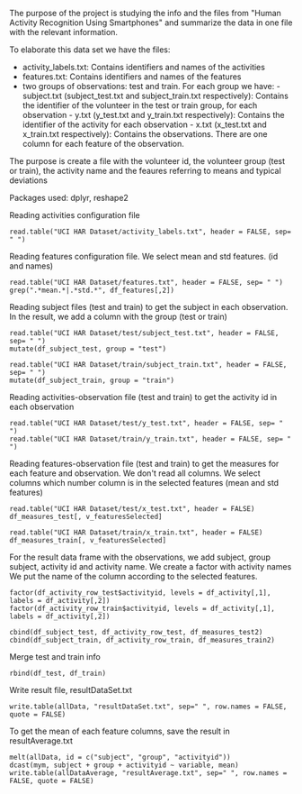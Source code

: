 The purpose of the project is studying the info and the files from "Human Activity Recognition Using Smartphones" and summarize the data in one file with the relevant information.  

To elaborate this data set we have the files:
- activity_labels.txt: Contains identifiers and names of the activities
- features.txt: Contains identifiers and names of the features
- two groups of observations: test and train. For each group we have:
		- subject.txt (subject_test.txt and subject_train.txt respectively): Contains the identifier of the volunteer in the test or train group, for each observation
		- y.txt (y_test.txt and y_train.txt respectively): Contains the identifier of the activity for each observation
		- x.txt (x_test.txt and x_train.txt respectively): Contains the observations. There are one column for each feature of the observation.
		
The purpose is create a file with the volunteer id, the volunteer group (test or train), the activity name and the feaures referring to means and typical deviations

Packages used: dplyr, reshape2

Reading activities configuration file

	read.table("UCI HAR Dataset/activity_labels.txt", header = FALSE, sep= " ")
	
Reading features configuration file. We select mean and std features. (id and names)

	read.table("UCI HAR Dataset/features.txt", header = FALSE, sep= " ")
	grep(".*mean.*|.*std.*", df_features[,2])
	
Reading subject files (test and train) to get the subject in each observation. In the result, we add a column with the group (test or train)

	read.table("UCI HAR Dataset/test/subject_test.txt", header = FALSE, sep= " ")
	mutate(df_subject_test, group = "test")
	
	read.table("UCI HAR Dataset/train/subject_train.txt", header = FALSE, sep= " ")
	mutate(df_subject_train, group = "train")
	
Reading activities-observation file (test and train) to get the activity id in each observation

	read.table("UCI HAR Dataset/test/y_test.txt", header = FALSE, sep= " ")
	read.table("UCI HAR Dataset/train/y_train.txt", header = FALSE, sep= " ")
	
Reading features-observation file (test and train) to get the measures for each feature and observation. We don't read all columns. We select columns which number column is in the selected features (mean and std features)

	read.table("UCI HAR Dataset/test/x_test.txt", header = FALSE)
	df_measures_test[, v_featuresSelected]
	
	read.table("UCI HAR Dataset/train/x_train.txt", header = FALSE)
	df_measures_train[, v_featuresSelected]

For the result data frame with the observations, we add subject, group subject, activity id and activity name. We create a factor with activity names
We put the name of the column according to the selected features.

	factor(df_activity_row_test$activityid, levels = df_activity[,1], labels = df_activity[,2])
	factor(df_activity_row_train$activityid, levels = df_activity[,1], labels = df_activity[,2])

	cbind(df_subject_test, df_activity_row_test, df_measures_test2)
	cbind(df_subject_train, df_activity_row_train, df_measures_train2)

Merge test and train info
	
	rbind(df_test, df_train)
	
Write result file, resultDataSet.txt

	write.table(allData, "resultDataSet.txt", sep=" ", row.names = FALSE, quote = FALSE)

To get the mean of each feature columns, save the result in resultAverage.txt

	melt(allData, id = c("subject", "group", "activityid"))
	dcast(mym, subject + group + activityid ~ variable, mean)
	write.table(allDataAverage, "resultAverage.txt", sep=" ", row.names = FALSE, quote = FALSE)
